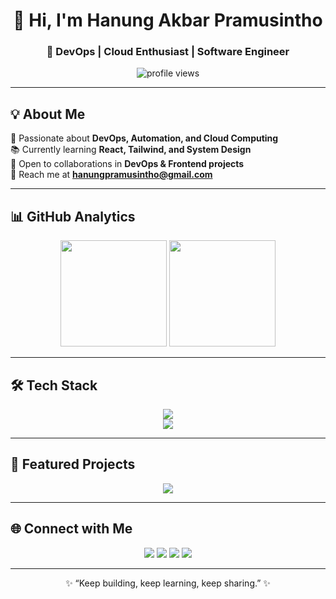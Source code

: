 <!-- Header -->
<h1 align="center">👋 Hi, I'm Hanung Akbar Pramusintho</h1>
<h3 align="center">🚀 DevOps | Cloud Enthusiast | Software Engineer</h3>

<p align="center">
  <img src="https://komarev.com/ghpvc/?username=hanungdata-prog&label=Profile%20views&color=blueviolet&style=flat-square" alt="profile views" />
</p>

---

<!-- About Me -->
## 💡 About Me  
🎯 Passionate about **DevOps, Automation, and Cloud Computing**  
📚 Currently learning **React, Tailwind, and System Design**  
🤝 Open to collaborations in **DevOps & Frontend projects**  
📩 Reach me at **hanungpramusintho@gmail.com**

---

<!-- GitHub Stats -->
## 📊 GitHub Analytics
<p align="center">
  <img src="https://github-readme-stats.vercel.app/api?username=hanungdata-prog&show_icons=true&theme=radical&hide_border=true" height="170" />
  <img src="https://github-readme-stats.vercel.app/api/top-langs?username=hanungdata-prog&layout=compact&theme=radical&hide_border=true" height="170" />
</p>

---

<!-- Tech Stack -->
## 🛠 Tech Stack
<p align="center">
  <img src="https://skillicons.dev/icons?i=html,css,js,ts,react,nodejs,python,cpp" />
  <br/>
  <img src="https://skillicons.dev/icons?i=docker,kubernetes,terraform,git,github,linux,vscode" />
</p>

---

<!-- Projects -->
## 🚀 Featured Projects
<p align="center">
  <a href="https://github.com/hanungdata-prog/GoWak">
    <img src="https://github-readme-stats.vercel.app/api/pin/?username=hanungdata-prog&repo=GoWak&theme=radical&hide_border=true" />
  </a>
</p>

---

<!-- Social Links -->
## 🌐 Connect with Me
<p align="center">
  <a href="mailto:hanungpramusintho@gmail.com"><img src="https://img.shields.io/badge/-Gmail-D14836?style=for-the-badge&logo=gmail&logoColor=white"></a>
  <a href="https://linkedin.com/in/hanung-akbar-pramusintho"><img src="https://img.shields.io/badge/-LinkedIn-0077B5?style=for-the-badge&logo=linkedin&logoColor=white"></a>
  <a href="https://instagram.com/hanunggakbar"><img src="https://img.shields.io/badge/-Instagram-E4405F?style=for-the-badge&logo=instagram&logoColor=white"></a>
  <a href="https://discord.gg/692037233644929075"><img src="https://img.shields.io/badge/-Discord-5865F2?style=for-the-badge&logo=discord&logoColor=white"></a>
</p>

---

<p align="center">✨ “Keep building, keep learning, keep sharing.” ✨</p>
